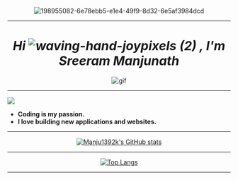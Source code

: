 <div align="center">

![198955082-6e78ebb5-e1e4-49f9-8d32-6e5af3984dcd](https://user-images.githubusercontent.com/66934377/223913733-deb1d974-787d-43c4-b60d-eff538aa161e.gif)

  </div>

---
<div align='center'>

__*<h1 align="center">Hi ![waving-hand-joypixels (2)](https://github.com/Manju1392k/Manju1392k/assets/66934377/3676734b-c403-47a7-93c9-d10c58cb1d64) , I'm Sreeram Manjunath</h1>*__

![gif](https://github.com/Manju1392k/Manju1392k/assets/66934377/f4df605b-4f24-4bc3-b0e0-25911d9874e5)

</div>

---

<a href="https://www.github.com/manju1392k" target="_blank" rel="noreferrer"><img
src="https://img.shields.io/github/followers/manju1392k?logo=github&style=for-the-badge&color=#fff&labelColor=1c1917"></a>

*  __Coding is my passion.__
* __I love building new applications and websites.__

---

<div align='center'>

  <a href="http://www.github.com/Manju1392k"><img src="https://github-readme-stats.vercel.app/api?username=Manju1392k&show_icons=true&hide=&count_private=true&title_color=3382ed&text_color=000000&icon_color=3382ed&bg_color=ffffff&hide_border=true&show_icons=true" alt="Manju1392k's GitHub stats"></a>
  
  </div>
  
 ---
 
 <div align='center'>
  
  [![Top Langs](https://github-readme-stats.vercel.app/api/top-langs/?username=Manju1392k)](https://github.com/Manju1392k/github-readme-stats)
  
  </div>
 
 ---

